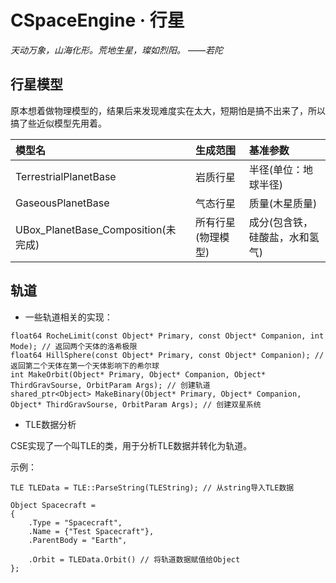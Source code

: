 ﻿# CSpaceEngine · 行星

_天动万象，山海化形。荒地生星，璨如烈阳。 ——若陀_

## 行星模型

原本想着做物理模型的，结果后来发现难度实在太大，短期怕是搞不出来了，所以搞了些近似模型先用着。

| 模型名 | 生成范围 | 基准参数 |
|:------|:-----|:----|
| TerrestrialPlanetBase | 岩质行星 | 半径(单位：地球半径) |
| GaseousPlanetBase | 气态行星 | 质量(木星质量) |
| UBox_PlanetBase_Composition(未完成) | 所有行星(物理模型) | 成分(包含铁，硅酸盐，水和氢气) |

## 轨道

 * 一些轨道相关的实现：
```
float64 RocheLimit(const Object* Primary, const Object* Companion, int Mode); // 返回两个天体的洛希极限
float64 HillSphere(const Object* Primary, const Object* Companion); // 返回第二个天体在第一个天体影响下的希尔球
int MakeOrbit(Object* Primary, Object* Companion, Object* ThirdGravSourse, OrbitParam Args); // 创建轨道
shared_ptr<Object> MakeBinary(Object* Primary, Object* Companion, Object* ThirdGravSourse, OrbitParam Args); // 创建双星系统
```

 * TLE数据分析

CSE实现了一个叫TLE的类，用于分析TLE数据并转化为轨道。

示例：
```
TLE TLEData = TLE::ParseString(TLEString); // 从string导入TLE数据

Object Spacecraft =
{
    .Type = "Spacecraft",
    .Name = {"Test Spacecraft"},
    .ParentBody = "Earth",

    .Orbit = TLEData.Orbit() // 将轨道数据赋值给Object
};
```